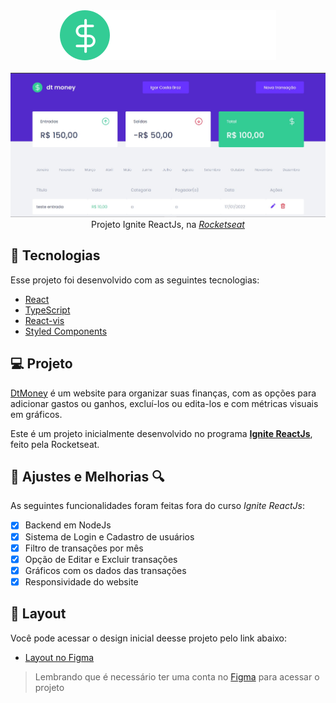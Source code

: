 <!-- Logo -->
<div align="center">
<img  src="src/assets/logo.svg"/> <br> <br>
</div>

<div align="center">
<img  src="src/assets/website.jpg"/> <br>
<!-- Atribuições-->
Projeto Ignite ReactJs, na <a href="https://rocketseat.com.br/"><em>Rocketseat</em></a>
</div>

## 🧪 Tecnologias

Esse projeto foi desenvolvido com as seguintes tecnologias:
- [React](https://reactjs.org)
- [TypeScript](https://www.typescriptlang.org/)
- [React-vis](https://uber.github.io/react-vis/)
- [Styled Components](https://styled-components.com/)
## 💻 Projeto

[DtMoney](https://dtmoney-igorcbraz.netlify.app/) é um website para organizar suas finanças, com as opções para adicionar gastos ou ganhos, excluí-los ou edita-los e com métricas visuais em gráficos. 

Este é um projeto inicialmente desenvolvido no programa **[Ignite ReactJs](https://www.rocketseat.com.br/ignite)**, feito pela Rocketseat.

## 📐 Ajustes e Melhorias 🔍
As seguintes funcionalidades foram feitas fora do curso _Ignite ReactJs_:

- [x] Backend em NodeJs
- [x] Sistema de Login e Cadastro de usuários
- [x] Filtro de transações por mês
- [x] Opção de Editar e Excluir transações
- [x] Gráficos com os dados das transações
- [x] Responsividade do website 

## 🔖 Layout
Você pode acessar o design inicial deesse projeto pelo link abaixo:

- [Layout no Figma](https://www.figma.com/file/0xmu9mj2TJYoIOubBFWsk5/dtmoney-Ignite-(Copy)?node-id=0%3A1)

> Lembrando que é necessário ter uma conta no [Figma](https://www.figma.com/login?cont=/developers) para acessar o projeto
